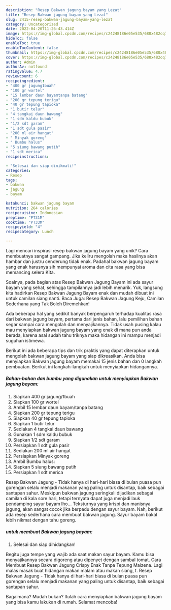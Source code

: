 ```yaml
---
description: "Resep Bakwan jagung bayam yang Lezat"
title: "Resep Bakwan jagung bayam yang Lezat"
slug: 2415-resep-bakwan-jagung-bayam-yang-lezat
category: Uncategorized
date: 2022-04-20T11:26:43.414Z
image: https://img-global.cpcdn.com/recipes/c24248186e05e535/680x482cq70/bakwan-jagung-bayam-foto-resep-utama.jpg
hideToc: false
enableToc: true
enableTocContent: false
thumbnail: https://img-global.cpcdn.com/recipes/c24248186e05e535/680x482cq70/bakwan-jagung-bayam-foto-resep-utama.jpg
cover: https://img-global.cpcdn.com/recipes/c24248186e05e535/680x482cq70/bakwan-jagung-bayam-foto-resep-utama.jpg
author: Admin
authorAv: notfound
ratingvalue: 4.7
reviewcount: 6
recipeingredient:
- "400 gr jagung1buah"
- "100 gr wortel"
- "15 lembar daun bayamtanpa batang"
- "200 gr tepung terigu"
- "40 gr tepung tapioka"
- "1 butir telur"
- "4 tangkai daun bawang"
- "1 sdm kaldu bubuk"
- "1/2 sdt garam"
- "1 sdt gula pasir"
- "200 ml air hangat"
- " Minyak goreng"
- " Bumbu halus"
- "5 siung bawang putih"
- "1 sdt merica"
recipeinstructions:

- "Selesai dan siap dinikmati!"
categories:
- Resep
tags:
- bakwan
- jagung
- bayam

katakunci: bakwan jagung bayam 
nutrition: 264 calories
recipecuisine: Indonesian
preptime: "PT31M"
cooktime: "PT33M"
recipeyield: "4"
recipecategory: Lunch

---
```





Lagi mencari inspirasi resep bakwan jagung bayam yang unik? Cara membuatnya sangat gampang. Jika keliru mengolah maka hasilnya akan hambar dan justru cenderung tidak enak. Padahal bakwan jagung bayam yang enak harusnya sih mempunyai aroma dan cita rasa yang bisa memancing selera Kita.





Soalnya, pada bagian atas Resep Bakwan Jagung Bayam ini ada sayur bayam yang sehat, sehingga tampilannya jadi lebih menarik. Yuk, langsung kita hadirkan Resep Bakwan Jagung Bayam enak dan mudah dibuat ini untuk camilan siang nanti. Baca Juga: Resep Bakwan Jagung Keju, Camilan Sederhana yang Tak Boleh Diremehkan!

Ada beberapa hal yang sedikit banyak berpengaruh terhadap kualitas rasa dari bakwan jagung bayam, pertama dari jenis bahan, lalu pemilihan bahan segar sampai cara mengolah dan menyajikannya. Tidak usah pusing kalau mau menyiapkan bakwan jagung bayam yang enak di mana pun anda berada, karena asal sudah tahu triknya maka hidangan ini mampu menjadi suguhan istimewa.






Berikut ini ada beberapa tips dan trik praktis yang dapat diterapkan untuk mengolah bakwan jagung bayam yang siap dikreasikan. Anda bisa menyiapkan Bakwan jagung bayam memakai 15 jenis bahan dan 0 langkah pembuatan. Berikut ini langkah-langkah untuk menyiapkan hidangannya.

<!--inarticleads1-->

##### Bahan-bahan dan bumbu yang digunakan untuk menyiapkan Bakwan jagung bayam:

1. Siapkan 400 gr jagung/1buah
1. Siapkan 100 gr wortel
1. Ambil 15 lembar daun bayam/tanpa batang
1. Siapkan 200 gr tepung terigu
1. Siapkan 40 gr tepung tapioka
1. Siapkan 1 butir telur
1. Sediakan 4 tangkai daun bawang
1. Gunakan 1 sdm kaldu bubuk
1. Siapkan 1/2 sdt garam
1. Persiapkan 1 sdt gula pasir
1. Sediakan 200 ml air hangat
1. Persiapkan  Minyak goreng
1. Ambil  Bumbu halus:
1. Siapkan 5 siung bawang putih
1. Persiapkan 1 sdt merica


Resep Bakwan Jagung - Tidak hanya di hari-hari biasa di bulan puasa pun gorengan selalu menjadi makanan yang paling untuk disantap, baik sebagai santapan sahur. Meskipun bakwan jagung seringkali dijadikan sebagai camilan di kala sore hari, tetapi ternyata dapat juga menjadi lauk pendamping sayur bayam lho… Teksturnya yang krispi dan manisnya jagung, akan sangat cocok jika berpadu dengan sayur bayam. Nah, berikut ada resep sederhana cara membuat bakwan jagung. Sayur bayam bakal lebih nikmat dengan tahu goreng. 

<!--inarticleads2-->

#####  untuk membuat Bakwan jagung bayam:


1. Selesai dan siap dihidangkan!

Begitu juga tempe yang wajib ada saat makan sayur bayam. Kamu bisa menyajikannya secara digoreng atau dipenyet dengan sambal tomat. Cara Membuat Resep Bakwan Jagung Crispy Enak Tanpa Tepung Maizena. Lagi malas masak buat hidangan makan malam atau makan siang, t. Resep Bakwan Jagung - Tidak hanya di hari-hari biasa di bulan puasa pun gorengan selalu menjadi makanan yang paling untuk disantap, baik sebagai santapan sahur. 

Bagaimana? Mudah bukan? Itulah cara menyiapkan bakwan jagung bayam yang bisa kamu lakukan di rumah. Selamat mencoba!
